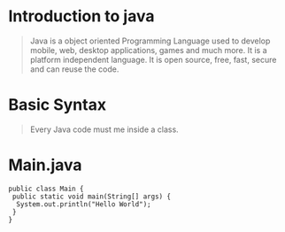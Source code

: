 # Introduction to java
  
 > Java is a object oriented Programming Language used to develop mobile, web, desktop applications, games and much more.
 > It is a platform independent language.
 > It is open source, free, fast, secure and can reuse the code.

# Basic Syntax
 
 > Every Java code must me inside a class.
 # Main.java
 
  ```
  public class Main {
   public static void main(String[] args) {
    System.out.println("Hello World");
   }
  }
  ```
